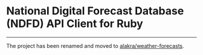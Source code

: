 # National Digital Forecast Database (NDFD) API Client for Ruby
--------------------------------------------------------------------------------

The project has been renamed and moved to [alakra/weather-forecasts](https://github.com/alakra/weather-forecasts).
